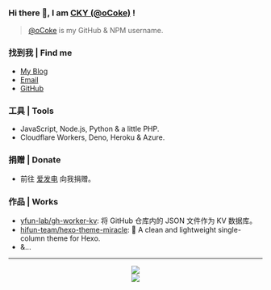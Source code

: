 ### Hi there 👋, I am [CKY (@oCoke)](https://yfun.top/) !

> [@oCoke](https://github.com/oCoke) is my GitHub & NPM username.

### 找到我 | Find me

- [My Blog](https://blog.yfun.top)
- [Email](mailto:awa@outlook.ie)
- [GitHub](https://github.com/oCoke)

### 工具 | Tools

- JavaScript, Node.js, Python & a little PHP.
- Cloudflare Workers, Deno, Heroku & Azure.

### 捐赠 | Donate

- 前往 [爱发电](https://afdian.net/@ocoke) 向我捐赠。

### 作品 | Works

- [yfun-lab/gh-worker-kv](https://github.com/yfun-lab/gh-worker-kv): 将 GitHub 仓库内的 JSON 文件作为 KV 数据库。
- [hifun-team/hexo-theme-miracle](https://github.com/hifun-team/hexo-theme-miracle): 🎉 A clean and lightweight single-column theme for Hexo.
- &...

---



<p align="center">
<img src="https://github-readme-stats.mrdulin.vercel.app/api?username=oCoke&show_icons=true&hide_border=true">
<br>
<img src="https://visitor-badge.glitch.me/badge?page_id=oCoke.oCoke">
</p>
